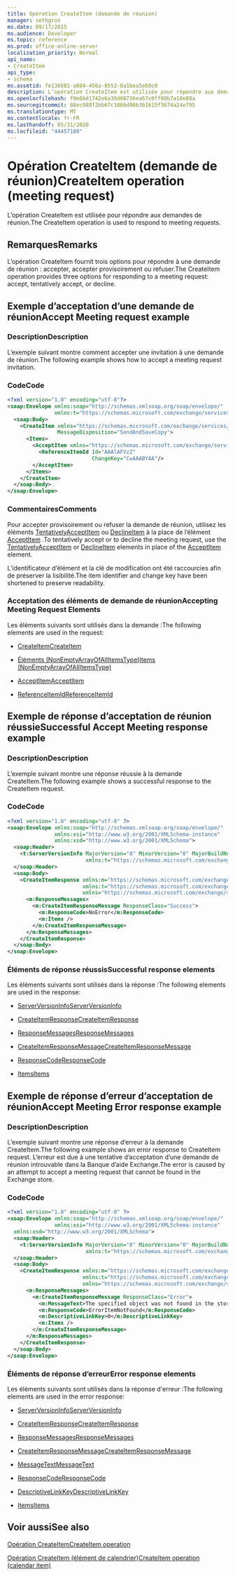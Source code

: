 ```yaml
---
title: Opération CreateItem (demande de réunion)
manager: sethgros
ms.date: 09/17/2015
ms.audience: Developer
ms.topic: reference
ms.prod: office-online-server
localization_priority: Normal
api_name:
- CreateItem
api_type:
- schema
ms.assetid: fe136881-a804-456a-8552-8a1bea5eb9c8
description: L’opération CreateItem est utilisée pour répondre aux demandes de réunion.
ms.openlocfilehash: f9e6bd1742e6a30d08736ea67c0ff80b7a18e88a
ms.sourcegitcommit: 88ec988f2bb67c1866d06b361615f3674a24e795
ms.translationtype: MT
ms.contentlocale: fr-FR
ms.lasthandoff: 05/31/2020
ms.locfileid: "44457108"
---
```

# <a name="createitem-operation-meeting-request"></a><span data-ttu-id="4c59c-103">Opération CreateItem (demande de réunion)</span><span class="sxs-lookup"><span data-stu-id="4c59c-103">CreateItem operation (meeting request)</span></span>

<span data-ttu-id="4c59c-104">L’opération CreateItem est utilisée pour répondre aux demandes de réunion.</span><span class="sxs-lookup"><span data-stu-id="4c59c-104">The CreateItem operation is used to respond to meeting requests.</span></span>
  
## <a name="remarks"></a><span data-ttu-id="4c59c-105">Remarques</span><span class="sxs-lookup"><span data-stu-id="4c59c-105">Remarks</span></span>

<span data-ttu-id="4c59c-106">L’opération CreateItem fournit trois options pour répondre à une demande de réunion : accepter, accepter provisoirement ou refuser.</span><span class="sxs-lookup"><span data-stu-id="4c59c-106">The CreateItem operation provides three options for responding to a meeting request: accept, tentatively accept, or decline.</span></span> 
  
## <a name="accept-meeting-request-example"></a><span data-ttu-id="4c59c-107">Exemple d’acceptation d’une demande de réunion</span><span class="sxs-lookup"><span data-stu-id="4c59c-107">Accept Meeting request example</span></span>

### <a name="description"></a><span data-ttu-id="4c59c-108">Description</span><span class="sxs-lookup"><span data-stu-id="4c59c-108">Description</span></span>

<span data-ttu-id="4c59c-109">L’exemple suivant montre comment accepter une invitation à une demande de réunion.</span><span class="sxs-lookup"><span data-stu-id="4c59c-109">The following example shows how to accept a meeting request invitation.</span></span>
  
### <a name="code"></a><span data-ttu-id="4c59c-110">Code</span><span class="sxs-lookup"><span data-stu-id="4c59c-110">Code</span></span>

```XML
<?xml version="1.0" encoding="utf-8"?>
<soap:Envelope xmlns:soap="http://schemas.xmlsoap.org/soap/envelope/"
               xmlns:t="https://schemas.microsoft.com/exchange/services/2006/types">
  <soap:Body>
    <CreateItem xmlns="https://schemas.microsoft.com/exchange/services/2006/messages"
                MessageDisposition="SendAndSaveCopy">
      <Items>
        <AcceptItem xmlns="https://schemas.microsoft.com/exchange/services/2006/types">
          <ReferenceItemId Id="AAAlAFVzZ"
                           ChangeKey="CwAAABYAA"/>
        </AcceptItem>
      </Items>
    </CreateItem>
  </soap:Body>
</soap:Envelope>
```

### <a name="comments"></a><span data-ttu-id="4c59c-111">Commentaires</span><span class="sxs-lookup"><span data-stu-id="4c59c-111">Comments</span></span>

<span data-ttu-id="4c59c-112">Pour accepter provisoirement ou refuser la demande de réunion, utilisez les éléments [TentativelyAcceptItem](tentativelyacceptitem.md) ou [DeclineItem](declineitem.md) à la place de l’élément [AcceptItem](acceptitem.md) .</span><span class="sxs-lookup"><span data-stu-id="4c59c-112">To tentatively accept or to decline the meeting request, use the [TentativelyAcceptItem](tentativelyacceptitem.md) or [DeclineItem](declineitem.md) elements in place of the [AcceptItem](acceptitem.md) element.</span></span> 
  
<span data-ttu-id="4c59c-113">L’identificateur d’élément et la clé de modification ont été raccourcies afin de préserver la lisibilité.</span><span class="sxs-lookup"><span data-stu-id="4c59c-113">The item identifier and change key have been shortened to preserve readability.</span></span>
  
### <a name="accepting-meeting-request-elements"></a><span data-ttu-id="4c59c-114">Acceptation des éléments de demande de réunion</span><span class="sxs-lookup"><span data-stu-id="4c59c-114">Accepting Meeting Request Elements</span></span>

<span data-ttu-id="4c59c-115">Les éléments suivants sont utilisés dans la demande :</span><span class="sxs-lookup"><span data-stu-id="4c59c-115">The following elements are used in the request:</span></span>
  
- [<span data-ttu-id="4c59c-116">CreateItem</span><span class="sxs-lookup"><span data-stu-id="4c59c-116">CreateItem</span></span>](createitem.md)
    
- [<span data-ttu-id="4c59c-117">Éléments (NonEmptyArrayOfAllItemsType)</span><span class="sxs-lookup"><span data-stu-id="4c59c-117">Items (NonEmptyArrayOfAllItemsType)</span></span>](items-nonemptyarrayofallitemstype.md)
    
- [<span data-ttu-id="4c59c-118">AcceptItem</span><span class="sxs-lookup"><span data-stu-id="4c59c-118">AcceptItem</span></span>](acceptitem.md)
    
- [<span data-ttu-id="4c59c-119">ReferenceItemId</span><span class="sxs-lookup"><span data-stu-id="4c59c-119">ReferenceItemId</span></span>](referenceitemid.md)
    
## <a name="successful-accept-meeting-response-example"></a><span data-ttu-id="4c59c-120">Exemple de réponse d’acceptation de réunion réussie</span><span class="sxs-lookup"><span data-stu-id="4c59c-120">Successful Accept Meeting response example</span></span>

### <a name="description"></a><span data-ttu-id="4c59c-121">Description</span><span class="sxs-lookup"><span data-stu-id="4c59c-121">Description</span></span>

<span data-ttu-id="4c59c-122">L’exemple suivant montre une réponse réussie à la demande CreateItem.</span><span class="sxs-lookup"><span data-stu-id="4c59c-122">The following example shows a successful response to the CreateItem request.</span></span>
  
### <a name="code"></a><span data-ttu-id="4c59c-123">Code</span><span class="sxs-lookup"><span data-stu-id="4c59c-123">Code</span></span>

```XML
<?xml version="1.0" encoding="utf-8" ?>
<soap:Envelope xmlns:soap="http://schemas.xmlsoap.org/soap/envelope/" 
               xmlns:xsi="http://www.w3.org/2001/XMLSchema-instance" 
               xmlns:xsd="http://www.w3.org/2001/XMLSchema">
  <soap:Header>
    <t:ServerVersionInfo MajorVersion="8" MinorVersion="0" MajorBuildNumber="685" MinorBuildNumber="8" 
                         xmlns:t="https://schemas.microsoft.com/exchange/services/2006/types" />
  </soap:Header>
  <soap:Body>
    <CreateItemResponse xmlns:m="https://schemas.microsoft.com/exchange/services/2006/messages" 
                        xmlns:t="https://schemas.microsoft.com/exchange/services/2006/types" 
                        xmlns="https://schemas.microsoft.com/exchange/services/2006/messages">
      <m:ResponseMessages>
        <m:CreateItemResponseMessage ResponseClass="Success">
          <m:ResponseCode>NoError</m:ResponseCode>
          <m:Items />
        </m:CreateItemResponseMessage>
      </m:ResponseMessages>
    </CreateItemResponse>
  </soap:Body>
</soap:Envelope>
```

### <a name="successful-response-elements"></a><span data-ttu-id="4c59c-124">Éléments de réponse réussis</span><span class="sxs-lookup"><span data-stu-id="4c59c-124">Successful response elements</span></span>

<span data-ttu-id="4c59c-125">Les éléments suivants sont utilisés dans la réponse :</span><span class="sxs-lookup"><span data-stu-id="4c59c-125">The following elements are used in the response:</span></span>
  
- [<span data-ttu-id="4c59c-126">ServerVersionInfo</span><span class="sxs-lookup"><span data-stu-id="4c59c-126">ServerVersionInfo</span></span>](serverversioninfo.md)
    
- [<span data-ttu-id="4c59c-127">CreateItemResponse</span><span class="sxs-lookup"><span data-stu-id="4c59c-127">CreateItemResponse</span></span>](createitemresponse.md)
    
- [<span data-ttu-id="4c59c-128">ResponseMessages</span><span class="sxs-lookup"><span data-stu-id="4c59c-128">ResponseMessages</span></span>](responsemessages.md)
    
- [<span data-ttu-id="4c59c-129">CreateItemResponseMessage</span><span class="sxs-lookup"><span data-stu-id="4c59c-129">CreateItemResponseMessage</span></span>](createitemresponsemessage.md)
    
- [<span data-ttu-id="4c59c-130">ResponseCode</span><span class="sxs-lookup"><span data-stu-id="4c59c-130">ResponseCode</span></span>](responsecode.md)
    
- [<span data-ttu-id="4c59c-131">Items</span><span class="sxs-lookup"><span data-stu-id="4c59c-131">Items</span></span>](items.md)
    
## <a name="accept-meeting-error-response-example"></a><span data-ttu-id="4c59c-132">Exemple de réponse d’erreur d’acceptation de réunion</span><span class="sxs-lookup"><span data-stu-id="4c59c-132">Accept Meeting Error response example</span></span>

### <a name="description"></a><span data-ttu-id="4c59c-133">Description</span><span class="sxs-lookup"><span data-stu-id="4c59c-133">Description</span></span>

<span data-ttu-id="4c59c-134">L’exemple suivant montre une réponse d’erreur à la demande CreateItem.</span><span class="sxs-lookup"><span data-stu-id="4c59c-134">The following example shows an error response to CreateItem request.</span></span> <span data-ttu-id="4c59c-135">L’erreur est due à une tentative d’acceptation d’une demande de réunion introuvable dans la Banque d’aide Exchange.</span><span class="sxs-lookup"><span data-stu-id="4c59c-135">The error is caused by an attempt to accept a meeting request that cannot be found in the Exchange store.</span></span>
  
### <a name="code"></a><span data-ttu-id="4c59c-136">Code</span><span class="sxs-lookup"><span data-stu-id="4c59c-136">Code</span></span>

```XML
<?xml version="1.0" encoding="utf-8" ?>
<soap:Envelope xmlns:soap="http://schemas.xmlsoap.org/soap/envelope/" 
               xmlns:xsi="http://www.w3.org/2001/XMLSchema-instance" 
  xmlns:xsd="http://www.w3.org/2001/XMLSchema">
  <soap:Header>
    <t:ServerVersionInfo MajorVersion="8" MinorVersion="0" MajorBuildNumber="685" MinorBuildNumber="8" 
                         xmlns:t="https://schemas.microsoft.com/exchange/services/2006/types" />
  </soap:Header>
  <soap:Body>
    <CreateItemResponse xmlns:m="https://schemas.microsoft.com/exchange/services/2006/messages" 
                        xmlns:t="https://schemas.microsoft.com/exchange/services/2006/types" 
                        xmlns="https://schemas.microsoft.com/exchange/services/2006/messages">
      <m:ResponseMessages>
        <m:CreateItemResponseMessage ResponseClass="Error">
          <m:MessageText>The specified object was not found in the store.</m:MessageText>
          <m:ResponseCode>ErrorItemNotFound</m:ResponseCode>
          <m:DescriptiveLinkKey>0</m:DescriptiveLinkKey>
          <m:Items />
        </m:CreateItemResponseMessage>
      </m:ResponseMessages>
    </CreateItemResponse>
  </soap:Body>
</soap:Envelope>
```

### <a name="error-response-elements"></a><span data-ttu-id="4c59c-137">Éléments de réponse d’erreur</span><span class="sxs-lookup"><span data-stu-id="4c59c-137">Error response elements</span></span>

<span data-ttu-id="4c59c-138">Les éléments suivants sont utilisés dans la réponse d'erreur :</span><span class="sxs-lookup"><span data-stu-id="4c59c-138">The following elements are used in the error response:</span></span>
  
- [<span data-ttu-id="4c59c-139">ServerVersionInfo</span><span class="sxs-lookup"><span data-stu-id="4c59c-139">ServerVersionInfo</span></span>](serverversioninfo.md)
    
- [<span data-ttu-id="4c59c-140">CreateItemResponse</span><span class="sxs-lookup"><span data-stu-id="4c59c-140">CreateItemResponse</span></span>](createitemresponse.md)
    
- [<span data-ttu-id="4c59c-141">ResponseMessages</span><span class="sxs-lookup"><span data-stu-id="4c59c-141">ResponseMessages</span></span>](responsemessages.md)
    
- [<span data-ttu-id="4c59c-142">CreateItemResponseMessage</span><span class="sxs-lookup"><span data-stu-id="4c59c-142">CreateItemResponseMessage</span></span>](createitemresponsemessage.md)
    
- [<span data-ttu-id="4c59c-143">MessageText</span><span class="sxs-lookup"><span data-stu-id="4c59c-143">MessageText</span></span>](messagetext.md)
    
- [<span data-ttu-id="4c59c-144">ResponseCode</span><span class="sxs-lookup"><span data-stu-id="4c59c-144">ResponseCode</span></span>](responsecode.md)
    
- [<span data-ttu-id="4c59c-145">DescriptiveLinkKey</span><span class="sxs-lookup"><span data-stu-id="4c59c-145">DescriptiveLinkKey</span></span>](descriptivelinkkey.md)
    
- [<span data-ttu-id="4c59c-146">Items</span><span class="sxs-lookup"><span data-stu-id="4c59c-146">Items</span></span>](items.md)
    
## <a name="see-also"></a><span data-ttu-id="4c59c-147">Voir aussi</span><span class="sxs-lookup"><span data-stu-id="4c59c-147">See also</span></span>



[<span data-ttu-id="4c59c-148">Opération CreateItem</span><span class="sxs-lookup"><span data-stu-id="4c59c-148">CreateItem operation</span></span>](createitem-operation.md)
  
[<span data-ttu-id="4c59c-149">Opération CreateItem (élément de calendrier)</span><span class="sxs-lookup"><span data-stu-id="4c59c-149">CreateItem operation (calendar item)</span></span>](createitem-operation-calendar-item.md)

